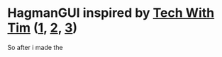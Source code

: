 # HagmanGUI inspired by [Tech With Tim](https://www.youtube.com/channel/UC4JX40jDee_tINbkjycV4Sg) ([1](https://www.youtube.com/watch?v=UEO1B_llDnc), [2](https://www.youtube.com/watch?v=W6cjx7t39d4), [3](https://www.youtube.com/watch?v=d038LZp_Jhk))

So after i made the 

